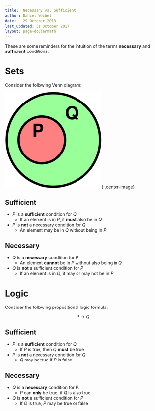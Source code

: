 ```yaml
---
title:  Necessary vs. Sufficient
author: Daniel Weibel
date:   29 October 2013
last_updated: 31 October 2017
layout: page-dollarmath
---
```


These are some reminders for the intuition of the terms **necessary** and **sufficient** conditions.

# Sets

Consider the following Venn diagram:

![Necessary vs. Sufficient Sets](assets/necessary-vs-sufficient-sets.svg){:.center-image}

## Sufficient

- $P$ is a **sufficient** condition for $Q$
    - If an element is in $P$, it **must** also be in $Q$
- $P$ is **not** a necessary condition for  $Q$
    - An element may be in $Q$ without being in $P$

## Necessary

- $Q$ is a **necessary** condition for $P$
    - An element **cannot** be in $P$ without also being in $Q$
- $Q$ is **not** a sufficient condition for $P$
    - If an element is in $Q$, it may or may not be in $P$

# Logic

Consider the following propositional logic formula:

$$
	P \rightarrow Q
$$

## Sufficient

- $P$ is a **sufficient** condition for $Q$
    - If $P$ is true, then $Q$ **must** be true
- $P$ is **not** a necessary condition for $Q$
    - $Q$ may be true if $P$ is false

## Necessary

- $Q$ is a **necessary** condition for $P$.
    - $P$ can **only** be true, if $Q$ is also true
- $Q$ is **not** a sufficient condition for $P$
    - If $Q$ is true, $P$ may be true or false

